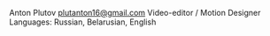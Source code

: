 Anton Plutov
plutanton16@gmail.com
Video-editor / Motion Designer
Languages: Russian, Belarusian, English
